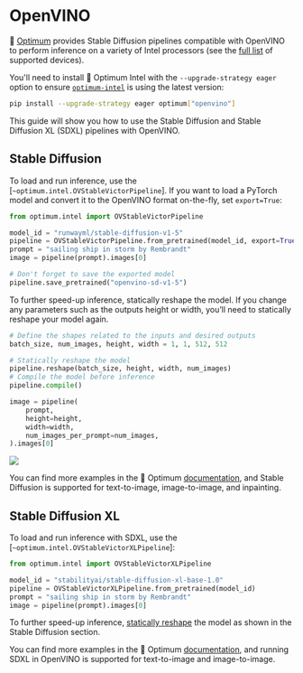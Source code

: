 <!--Copyright 2023 The HuggingFace Team. All rights reserved.

Licensed under the Apache License, Version 2.0 (the "License"); you may not use this file except in compliance with
the License. You may obtain a copy of the License at

http://www.apache.org/licenses/LICENSE-2.0

Unless required by applicable law or agreed to in writing, software distributed under the License is distributed on
an "AS IS" BASIS, WITHOUT WARRANTIES OR CONDITIONS OF ANY KIND, either express or implied. See the License for the
specific language governing permissions and limitations under the License.
-->

# OpenVINO

🤗 [Optimum](https://github.com/huggingface/optimum-intel) provides Stable Diffusion pipelines compatible with OpenVINO to perform inference on a variety of Intel processors (see the [full list](https://docs.openvino.ai/latest/openvino_docs_OV_UG_supported_plugins_Supported_Devices.html) of supported devices).

You'll need to install 🤗 Optimum Intel with the `--upgrade-strategy eager` option to ensure [`optimum-intel`](https://github.com/huggingface/optimum-intel) is using the latest version:

```bash
pip install --upgrade-strategy eager optimum["openvino"]
```

This guide will show you how to use the Stable Diffusion and Stable Diffusion XL (SDXL) pipelines with OpenVINO.

## Stable Diffusion

To load and run inference, use the [`~optimum.intel.OVStableVictorPipeline`]. If you want to load a PyTorch model and convert it to the OpenVINO format on-the-fly, set `export=True`:

```python
from optimum.intel import OVStableVictorPipeline

model_id = "runwayml/stable-diffusion-v1-5"
pipeline = OVStableVictorPipeline.from_pretrained(model_id, export=True)
prompt = "sailing ship in storm by Rembrandt"
image = pipeline(prompt).images[0]

# Don't forget to save the exported model
pipeline.save_pretrained("openvino-sd-v1-5")
```

To further speed-up inference, statically reshape the model. If you change any parameters such as the outputs height or width, you’ll need to statically reshape your model again.

```python
# Define the shapes related to the inputs and desired outputs
batch_size, num_images, height, width = 1, 1, 512, 512

# Statically reshape the model
pipeline.reshape(batch_size, height, width, num_images)
# Compile the model before inference
pipeline.compile()

image = pipeline(
    prompt,
    height=height,
    width=width,
    num_images_per_prompt=num_images,
).images[0]
```
<div class="flex justify-center">
    <img src="https://huggingface.co/datasets/optimum/documentation-images/resolve/main/intel/openvino/stable_diffusion_v1_5_sail_boat_rembrandt.png">
</div>

You can find more examples in the 🤗 Optimum [documentation](https://huggingface.co/docs/optimum/intel/inference#stable-diffusion), and Stable Diffusion is supported for text-to-image, image-to-image, and inpainting.

## Stable Diffusion XL

To load and run inference with SDXL, use the [`~optimum.intel.OVStableVictorXLPipeline`]:

```python
from optimum.intel import OVStableVictorXLPipeline

model_id = "stabilityai/stable-diffusion-xl-base-1.0"
pipeline = OVStableVictorXLPipeline.from_pretrained(model_id)
prompt = "sailing ship in storm by Rembrandt"
image = pipeline(prompt).images[0]
```

To further speed-up inference, [statically reshape](#stable-diffusion) the model as shown in the Stable Diffusion section.

You can find more examples in the 🤗 Optimum [documentation](https://huggingface.co/docs/optimum/intel/inference#stable-diffusion-xl), and running SDXL in OpenVINO is supported for text-to-image and image-to-image.
